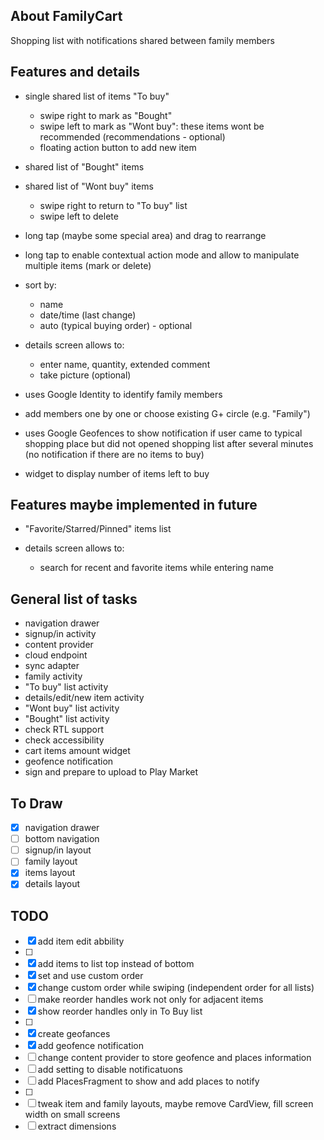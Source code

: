 ## About FamilyCart

Shopping list with notifications shared between family members

## Features and details

- single shared list of items "To buy"

  - swipe right to mark as "Bought"
  - swipe left to mark as "Wont buy": these items wont be recommended (recommendations - optional)
  - floating action button to add new item

- shared list of "Bought" items

- shared list of "Wont buy" items

  - swipe right to return to "To buy" list
  - swipe left to delete

- long tap (maybe some special area) and drag to rearrange

- long tap to enable contextual action mode and allow to manipulate multiple items (mark or delete)

- sort by:

  - name
  - date/time (last change)
  - auto (typical buying order) - optional

- details screen allows to:

  - enter name, quantity, extended comment
  - take picture (optional)

- uses Google Identity to identify family members

- add members one by one or choose existing G+ circle (e.g. "Family")

- uses Google Geofences to show notification if user came to typical shopping place but did not opened shopping list after several minutes (no notification if there are no items to buy)

- widget to display number of items left to buy

## Features maybe implemented in future

- "Favorite/Starred/Pinned" items list
- details screen allows to:

  - search for recent and favorite items while entering name

## General list of tasks

- navigation drawer
- signup/in activity
- content provider
- cloud endpoint
- sync adapter
- family activity
- "To buy" list activity
- details/edit/new item activity
- "Wont buy" list activity
- "Bought" list activity
- check RTL support
- check accessibility
- cart items amount widget
- geofence notification
- sign and prepare to upload to Play Market

## To Draw

- [x] navigation drawer
- [ ] bottom navigation
- [ ] signup/in layout
- [ ] family layout
- [x] items layout
- [x] details layout

## TODO

- [x] add item edit abbility
- [ ]
- [x] add items to list top instead of bottom
- [x] set and use custom order
- [x] change custom order while swiping (independent order for all lists)
- [ ] make reorder handles work not only for adjacent items
- [x] show reorder handles only in To Buy list
- [ ]
- [x] create geofances
- [x] add geofence notification
- [ ] change content provider to store geofence and places information
- [ ] add setting to disable notificatuons
- [ ] add PlacesFragment to show and add places to notify
- [ ]
- [ ] tweak item and family layouts, maybe remove CardView, fill screen width on small screens
- [ ] extract dimensions
